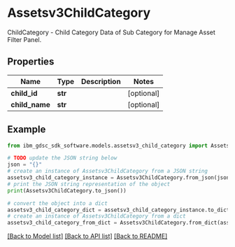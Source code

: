 # Assetsv3ChildCategory

ChildCategory - Child Category Data of Sub Category for Manage Asset Filter Panel.

## Properties

Name | Type | Description | Notes
------------ | ------------- | ------------- | -------------
**child_id** | **str** |  | [optional] 
**child_name** | **str** |  | [optional] 

## Example

```python
from ibm_gdsc_sdk_software.models.assetsv3_child_category import Assetsv3ChildCategory

# TODO update the JSON string below
json = "{}"
# create an instance of Assetsv3ChildCategory from a JSON string
assetsv3_child_category_instance = Assetsv3ChildCategory.from_json(json)
# print the JSON string representation of the object
print(Assetsv3ChildCategory.to_json())

# convert the object into a dict
assetsv3_child_category_dict = assetsv3_child_category_instance.to_dict()
# create an instance of Assetsv3ChildCategory from a dict
assetsv3_child_category_from_dict = Assetsv3ChildCategory.from_dict(assetsv3_child_category_dict)
```
[[Back to Model list]](../README.md#documentation-for-models) [[Back to API list]](../README.md#documentation-for-api-endpoints) [[Back to README]](../README.md)


